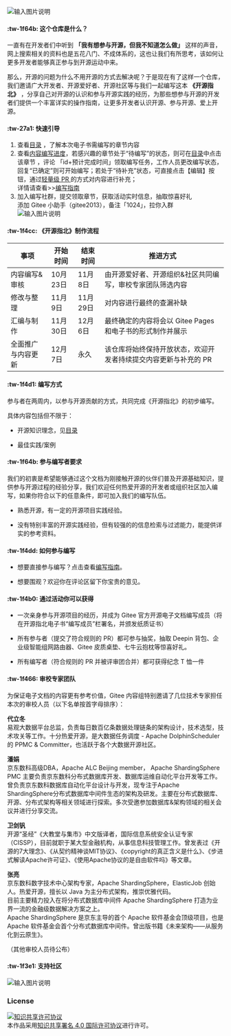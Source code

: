 ![输入图片说明](https://images.gitee.com/uploads/images/2020/1014/153301_92280c77_1899542.png "置顶.png")

####  :tw-1f64b: 这个仓库是什么？

一直有在开发者们中听到 **「我有想参与开源，但我不知道怎么做」** 这样的声音，网上搜索相关的资料也是五花八门、不成体系的，这也让我们有所思考，该如何让更多开发者能够真正参与到开源运动中来。

那么，开源的问题为什么不用开源的方式去解决呢？于是现在有了这样一个仓库，我们邀请广大开发者、开源爱好者、开源社区等与我们一起编写这本 **《开源指北》** ，分享自己对开源的认识和参与开源实践的经历，为那些想参与开源的开发者们提供一个丰富详实的操作指南，让更多开发者认识开源、参与开源、爱上开源。

####  :tw-27a1: 快速引导  
1. 查看[目录](/%E7%9B%AE%E5%BD%95.md) ，了解本次电子书需编写的章节内容        
2. 查看[内容编写进度](https://gitee.com/Selected-Activities/opensource-guide/board?issue_type_id=261607)，若感兴趣的章节处于“待编写”的状态，则可在[目录](/%E7%9B%AE%E5%BD%95.md)中点击该章节 ，评论 「id+预计完成时间」领取编写任务，工作人员更改编写状态，回复“已确定”则可开始编写；若处于“待补充”状态，可直接点击【编辑】按钮，通过[轻量级 PR ](https://gitee.com/help/articles/4291)的方式对内容进行补充；           
详情请查看>>[编写指南](/编写指南.md)          
3. 加入编写社群，提交领取章节，获取活动实时信息，抽取惊喜好礼     
添加 Gitee 小助手（gitee2013），备注「1024」，拉你入群       
![输入图片说明](https://images.gitee.com/uploads/images/2020/0712/212657_b00725ef_1899542.png "150-小助手微信.png")   


####  :tw-1f4cc: 《开源指北》制作流程

| 事项  | 开始时间  | 结束时间  | 推进方式 | 
|---|---|---|---|
| 内容编写&审核  | 10月23日  | 11月8日 |由开源爱好者、开源组织&社区共同编写，审校专家团队筛选内容 |
| 修改与整理|11月9日 | 11月29日|对内容进行最终的查漏补缺  |
|汇编与制作 |11月30日|12月6日|最终确定的内容将会以 Gitee Pages 和电子书的形式制作并展示|
|全面推广与内容更新 |12月7日 |永久|该仓库将始终保持开放状态，欢迎开发者持续提交内容更新与补充的 PR|

####  :tw-1f4d1: 编写方式
参与者在两周内，以参与开源贡献的方式，共同完成《开源指北》的初步编写。

具体内容包括但不限于：

* 开源知识理念，见[目录](/%E7%9B%AE%E5%BD%95.md)

* 最佳实践/案例


####  :tw-1f64b: 参与编写者要求

我们的初衷是希望能够通过这个文档为刚接触开源的伙伴们普及开源基础知识，提供参与开源过程的经验分享，我们欢迎任何热爱开源的开发者或组织社区加入编写，如果你符合以下的任意条件，即可加入我们的编写队伍。

* 熟悉开源，有一定的开源项目实践经验。

* 没有特别丰富的开源实践经验，但有较强的的信息检索与过滤能力，能提供详实的参考资料。

####  :tw-1f4dd: 如何参与编写
* 想要直接参与编写？点击查看[编写指南](/%E7%BC%96%E5%86%99%E6%8C%87%E5%8D%97.md)。    

* 想要围观？欢迎你在评论区留下你宝贵的意见。
  
####  :tw-1f4b0: 通过活动你可以获得       
* 一次亲身参与开源项目的经历，并成为 Gitee 官方开源电子文档编写成员（将在开源指北电子书“编写成员”栏署名，并颁发纸质证书）    
  
* 所有参与者（提交了符合规则的 PR）都可参与抽奖，抽取 Deepin 背包、企业级智能组网路由器、Gitee 皮质桌垫、七牛云抱枕等惊喜好礼。  

* 所有编写者（符合规则的 PR 并被评审团合并）都可获得纪念 T 恤一件    
  

#### :tw-1f466: 审校专家团队   
为保证电子文档的内容更有参考价值，Gitee 内容组特别邀请了几位技术专家担任本次的审校人员（以下名单按首字母排序）：    
       
**代立冬**       
易观大数据平台总监，负责每日数百亿条数据处理链条的架构设计，技术选型，技术攻关等工作。十分热爱开源，是大数据任务调度 - Apache DolphinScheduler 的 PPMC & Committer，也活跃于各个大数据开源社区。        
  
**潘娟**     
京东数科高级DBA，Apache ALC Beijing member， Apache ShardingSphere PMC 主要负责京东数科分布式数据库开发、数据库运维自动化平台开发等工作。曾负责京东数科数据库自动化平台设计与开发，现专注于Apache ShardingSphere分布式数据库中间件生态的架构及研发。主要在分布式数据库、开源、分布式架构等相关领域进行探索。多次受邀参加数据库&架构领域的相关会议并进行分享交流。  
          
**卫剑钒**     
开源“圣经”《大教堂与集市》中文版译者，国际信息系统安全认证专家（CISSP），目前就职于某大型金融机构，从事信息科技管理工作。曾发表过《开源的7大理念》、《从契约精神谈MIT协议》、《copyright的真正含义是什么》、《步进式解读Apache许可证》、《使用Apache协议的是自由软件吗》等文章。    
    
**张亮**     
京东数科数字技术中心架构专家，Apache ShardingSphere，ElasticJob 创始人。热爱开源，擅长以 Java 为主分布式架构，推崇优雅代码。  
目前主要精力投入在将分布式数据库中间件 Apache ShardingSphere 打造为业界一流的金融级数据解决方案之上。  
Apache ShardingSphere 是京东主导的首个 Apache 软件基金会顶级项目，也是 Apache 软件基金会首个分布式数据库中间件。曾出版书籍《未来架构——从服务化到云原生》。  
    
（其他审校人员待公布）   
  
####  :tw-1f3e1: 支持社区
![输入图片说明](https://images.gitee.com/uploads/images/2020/1109/111440_42e3a169_1899542.png "支持社区-11-9.png")
  

### License

<a rel="license" href="http://creativecommons.org/licenses/by/4.0/"><img alt="知识共享许可协议" style="border-width:0" src="https://images.gitee.com/uploads/images/2020/0907/190809_d6adca86_5694891.png" /></a><br />本作品采用<a rel="license" href="http://creativecommons.org/licenses/by/4.0/">知识共享署名 4.0 国际许可协议</a>进行许可。